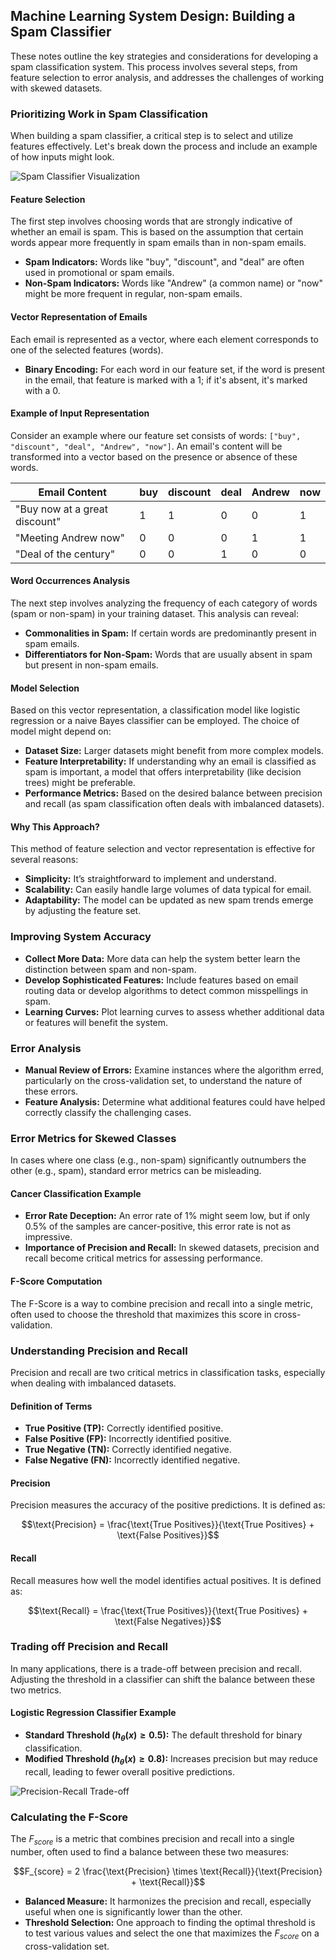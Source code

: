 ## Machine Learning System Design: Building a Spam Classifier

These notes outline the key strategies and considerations for developing a spam classification system. This process involves several steps, from feature selection to error analysis, and addresses the challenges of working with skewed datasets.

### Prioritizing Work in Spam Classification

When building a spam classifier, a critical step is to select and utilize features effectively. Let's break down the process and include an example of how inputs might look.

![Spam Classifier Visualization](https://github.com/djeada/Stanford-Machine-Learning/blob/main/slides/resources/spam.png)

#### Feature Selection

The first step involves choosing words that are strongly indicative of whether an email is spam. This is based on the assumption that certain words appear more frequently in spam emails than in non-spam emails.

- **Spam Indicators:** Words like "buy", "discount", and "deal" are often used in promotional or spam emails.
- **Non-Spam Indicators:** Words like "Andrew" (a common name) or "now" might be more frequent in regular, non-spam emails.

#### Vector Representation of Emails

Each email is represented as a vector, where each element corresponds to one of the selected features (words).

- **Binary Encoding:** For each word in our feature set, if the word is present in the email, that feature is marked with a 1; if it's absent, it's marked with a 0.
  
#### Example of Input Representation

Consider an example where our feature set consists of words: `["buy", "discount", "deal", "Andrew", "now"]`. An email's content will be transformed into a vector based on the presence or absence of these words.

| Email Content                | buy | discount | deal | Andrew | now |
|------------------------------|-----|----------|------|--------|-----|
| "Buy now at a great discount"| 1   | 1        | 0    | 0      | 1   |
| "Meeting Andrew now"         | 0   | 0        | 0    | 1      | 1   |
| "Deal of the century"        | 0   | 0        | 1    | 0      | 0   |

#### Word Occurrences Analysis

The next step involves analyzing the frequency of each category of words (spam or non-spam) in your training dataset. This analysis can reveal:

- **Commonalities in Spam:** If certain words are predominantly present in spam emails.
- **Differentiators for Non-Spam:** Words that are usually absent in spam but present in non-spam emails.

#### Model Selection

Based on this vector representation, a classification model like logistic regression or a naive Bayes classifier can be employed. The choice of model might depend on:

- **Dataset Size:** Larger datasets might benefit from more complex models.
- **Feature Interpretability:** If understanding why an email is classified as spam is important, a model that offers interpretability (like decision trees) might be preferable.
- **Performance Metrics:** Based on the desired balance between precision and recall (as spam classification often deals with imbalanced datasets).

#### Why This Approach?

This method of feature selection and vector representation is effective for several reasons:

- **Simplicity:** It’s straightforward to implement and understand.
- **Scalability:** Can easily handle large volumes of data typical for email.
- **Adaptability:** The model can be updated as new spam trends emerge by adjusting the feature set.

### Improving System Accuracy

- **Collect More Data:** More data can help the system better learn the distinction between spam and non-spam.
- **Develop Sophisticated Features:** Include features based on email routing data or develop algorithms to detect common misspellings in spam.
- **Learning Curves:** Plot learning curves to assess whether additional data or features will benefit the system.

### Error Analysis

- **Manual Review of Errors:** Examine instances where the algorithm erred, particularly on the cross-validation set, to understand the nature of these errors.
- **Feature Analysis:** Determine what additional features could have helped correctly classify the challenging cases.

### Error Metrics for Skewed Classes

In cases where one class (e.g., non-spam) significantly outnumbers the other (e.g., spam), standard error metrics can be misleading.

#### Cancer Classification Example

- **Error Rate Deception:** An error rate of 1% might seem low, but if only 0.5% of the samples are cancer-positive, this error rate is not as impressive.
- **Importance of Precision and Recall:** In skewed datasets, precision and recall become critical metrics for assessing performance.

#### F-Score Computation

The F-Score is a way to combine precision and recall into a single metric, often used to choose the threshold that maximizes this score in cross-validation.

### Understanding Precision and Recall

Precision and recall are two critical metrics in classification tasks, especially when dealing with imbalanced datasets.

#### Definition of Terms

- **True Positive (TP):** Correctly identified positive.
- **False Positive (FP):** Incorrectly identified positive.
- **True Negative (TN):** Correctly identified negative.
- **False Negative (FN):** Incorrectly identified negative.

#### Precision

Precision measures the accuracy of the positive predictions. It is defined as:

$$\text{Precision} = \frac{\text{True Positives}}{\text{True Positives} + \text{False Positives}}$$

#### Recall

Recall measures how well the model identifies actual positives. It is defined as:

$$\text{Recall} = \frac{\text{True Positives}}{\text{True Positives} + \text{False Negatives}}$$

### Trading off Precision and Recall

In many applications, there is a trade-off between precision and recall. Adjusting the threshold in a classifier can shift the balance between these two metrics.

#### Logistic Regression Classifier Example

- **Standard Threshold ($h_{\theta}(x) \geq 0.5$):** The default threshold for binary classification.
- **Modified Threshold ($h_{\theta}(x) \geq 0.8$):** Increases precision but may reduce recall, leading to fewer overall positive predictions.

![Precision-Recall Trade-off](https://github.com/djeada/Stanford-Machine-Learning/blob/main/slides/resources/precission_recall.png)

### Calculating the F-Score

The $F_{score}$ is a metric that combines precision and recall into a single number, often used to find a balance between these two measures:

$$F_{score} = 2 \frac{\text{Precision} \times \text{Recall}}{\text{Precision} + \text{Recall}}$$

- **Balanced Measure:** It harmonizes the precision and recall, especially useful when one is significantly lower than the other.
- **Threshold Selection:** One approach to finding the optimal threshold is to test various values and select the one that maximizes the $F_{score}$ on a cross-validation set.


